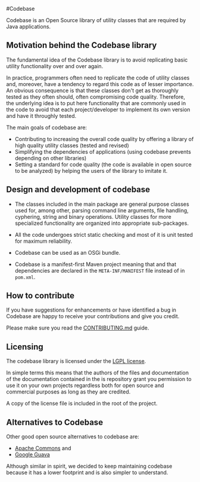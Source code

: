 #Codebase

Codebase is an Open Source library of utility classes that are required by Java applications. 

## Motivation behind the Codebase library
The fundamental idea of the Codebase library is to avoid replicating basic utility functionality over and over again. 

In practice, programmers often need to replicate the code of utility classes and, moreover, have a tendency to regard this code as of lesser importance. An obvious consequence is that these classes don't get as thoroughly tested as they often should, often compromising code quality. Therefore, the underlying idea is to put here functionality that are commonly used in the code to avoid that each project/developer to implement its own version and have it throughly tested. 

The main goals of codebase are: 

* Contributing to increasing the overall code quality by offering a library of high quality utility classes (tested and revised) 
* Simplifying the dependencies of applications (using codebase prevents depending on other libraries) 
* Setting a standard for code quality (the code is available in open source to be analyzed) by helping the users of the library to imitate it.

## Design and development of codebase
* The classes included in the main package are general purpose classes used for, among other, parsing command line arguments, file handling, cyphering, string and binary operations. Utility classes for more specialized functionality are organized into appropriate sub-packages. 

* All the code undergoes strict static checking and most of it is unit tested for maximum reliability.

* Codebase can be used as an OSGi bundle.

* Codebase is a manifest-first Maven project meaning that and that dependencies are declared in the `META-INF/MANIFEST` file instead of in `pom.xml`.

## How to contribute
If you have suggestions for enhancements or have identified a bug in Codebase are happy to receive your contributions and give you credit. 

Please make sure you read the [CONTRIBUTING.md](./CONTRIBUTING.md) guide.

## Licensing
The codebase library is licensed under the [LGPL license](http://www.gnu.org/copyleft/lesser.html).

In simple terms this means that the authors of the files and documentation of the documentation contained in the is repository grant you permission to use it on your own projects regardless both for open source and commercial purposes as long as they are credited.

A copy of the license file is included in the root of the project.

## Alternatives to Codebase
Other good open source alternatives to codebase are:

* [Apache Commons](http://commons.apache.org) and 
* [Google Guava](https://code.google.com/p/guava-libraries) 

Although similar in spirit, we decided to keep maintaining codebase because it has a lower footprint and is also simpler to understand.

